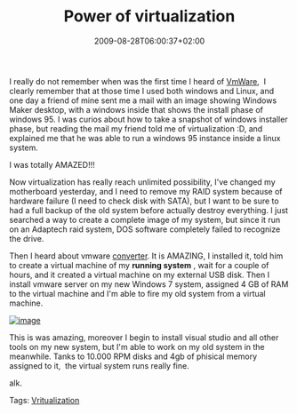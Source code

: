 ﻿---
title: "Power of virtualization"
description: ""
date: 2009-08-28T06:00:37+02:00
draft: false
tags: [Experiences]
categories: [Experiences]
---
I really do not remember when was the first time I heard of [VmWare](http://info.vmware.com/content/GLP_IT_virt_LP1Buy?urlcode=PaidSearch_Google_EMEA-South_Italian_VI_General_VMware_Search_IT_virt_LP1Buy&amp;src=PaidSearch_Google_EMEA-South_Italian_VI_General_VMware_Search_IT_virt_LP1Buy&amp;ossrc=PaidSearch_Google_EMEA-South_Italian_VI_General_VMware_Search_IT_virt_LP1Buy&amp;CMP=KNC-google&amp;HBX_OU=50&amp;HBX_PK=IT_virt_LP1Buy&amp;gclid=COqPqt69xpwCFQcTzAodgh-6Jg),  I clearly remember that at those time I used both windows and Linux, and one day a friend of mine sent me a mail with an image showing Windows Maker desktop, with a windows inside that shows the install phase of windows 95. I was curios about how to take a snapshot of windows installer phase, but reading the mail my friend told me of virtualization :D, and explained me that he was able to run a windows 95 instance inside a linux system.

I was totally AMAZED!!!

Now virtualization has really reach unlimited possibility, I've changed my motherboard yesterday, and I need to remove my RAID system because of hardware failure (I need to check disk with SATA), but I want to be sure to had a full backup of the old system before actually destroy everything. I just searched a way to create a complete image of my system, but since it run on an Adaptech raid system, DOS software completely failed to recognize the drive.

Then I heard about vmware [converter](http://www.vmware.com/products/converter/). It is AMAZING, I installed it, told him to create a virtual machine of my  **running system** , wait for a couple of hours, and it created a virtual machine on my external USB disk. Then I install vmware server on my new Windows 7 system, assigned 4 GB of RAM to the virtual machine and I'm able to fire my old system from a virtual machine.

[![image](https://www.codewrecks.com/blog/wp-content/uploads/2009/08/image-thumb31.png "image")](https://www.codewrecks.com/blog/wp-content/uploads/2009/08/image31.png)

This is was amazing, moreover I begin to install visual studio and all other tools on my new system, but I'm able to work on my old system in the meanwhile. Tanks to 10.000 RPM disks and 4gb of phisical memory assigned to it,  the virtual system runs really fine.

alk.

Tags: [Vritualization](http://technorati.com/tag/Vritualization)
